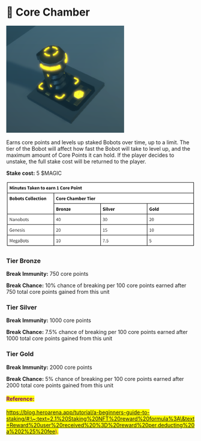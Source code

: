 # 🔋 Core Chamber

![Core Chamber - WIP](<../../.gitbook/assets/image (4) (1) (1).png>)

Earns core points and levels up staked Bobots over time, up to a limit. The tier of the Bobot will affect how fast the Bobot will take to level up, and the maximum amount of Core Points it can hold. If the player decides to unstake, the full stake cost will be returned to the player.

**Stake cost:** 5 $MAGIC

![Breakdown of how long a Bobot will take to earn Core Points](<../../.gitbook/assets/image (13).png>)

### Tier Bronze

**Break Immunity:** 750 core points&#x20;

**Break Chance:** 10% chance of breaking per 100 core points earned after 750 total core points gained from this unit

### Tier Silver

**Break Immunity:** 1000 core points&#x20;

**Break Chance:** 7.5% chance of breaking per 100 core points earned after 1000 total core points gained from this unit

### Tier Gold

**Break Immunity:** 2000 core points&#x20;

**Break Chance:** 5% chance of breaking per 100 core points earned after 2000 total core points gained from this unit

#### <mark style="color:purple;">Reference:</mark>&#x20;

<mark style="color:purple;">https://blog.heroarena.app/tutorial/a-beginners-guide-to-staking/#:\~:text=2.1%20Staking%20NFT%20reward%20formula%3A\&text=Reward%20user%20received%20%3D%20reward%20per,deducting%20a%202%25%20fee).</mark>
